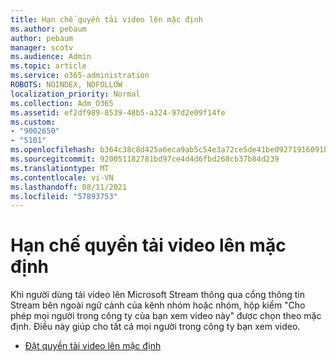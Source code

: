 ```yaml
---
title: Hạn chế quyền tải video lên mặc định
ms.author: pebaum
author: pebaum
manager: scotv
ms.audience: Admin
ms.topic: article
ms.service: o365-administration
ROBOTS: NOINDEX, NOFOLLOW
localization_priority: Normal
ms.collection: Adm_O365
ms.assetid: ef2df989-8539-48b5-a324-97d2e09f14fe
ms.custom:
- "9002650"
- "5101"
ms.openlocfilehash: b364c38c8d425a6eca9ab5c54e3a72ce5de41be09271916091b636b377c1c9be
ms.sourcegitcommit: 920051182781bd97ce4d4d6fbd268cb37b84d239
ms.translationtype: MT
ms.contentlocale: vi-VN
ms.lasthandoff: 08/11/2021
ms.locfileid: "57893753"
---
```

# <a name="restrict-default-video-upload-permissions"></a>Hạn chế quyền tải video lên mặc định

Khi người dùng tải video lên Microsoft Stream thông qua cổng thông tin Stream bên ngoài ngữ cảnh của kênh nhóm hoặc nhóm, hộp kiểm "Cho phép mọi người trong công ty của bạn xem video này" được chọn theo mặc định. Điều này giúp cho tất cả mọi người trong công ty bạn xem video.

- [Đặt quyền tải video lên mặc định](https://docs.microsoft.com/stream/default-video-permissions)
